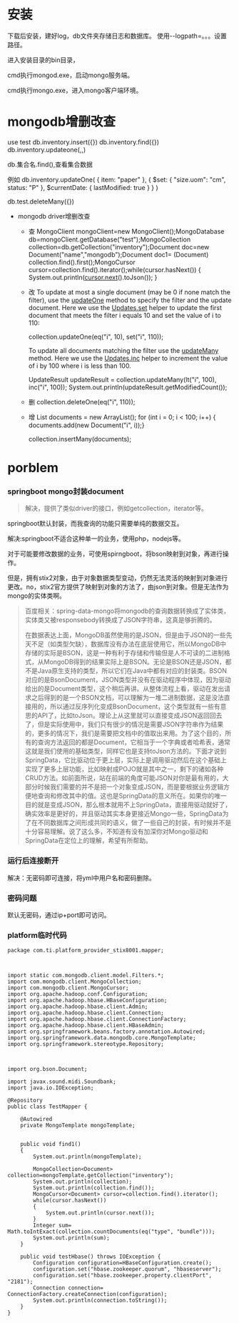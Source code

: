 # 安装

下载后安装，建好log，db文件夹存储日志和数据库。
使用--logpath=。。。设置路径。

进入安装目录的bin目录，

cmd执行mongod.exe，启动mongo服务端。

cmd执行mongo.exe，进入mongo客户端环境。

# mongodb增删改查

use test
db.inventory.insert({})
db.inventory.find({})
db.inventory.updateone(<filter>,<update>,<options>)

db.集合名.find(),查看集合数据

例如
db.inventory.updateOne(
   { item: "paper" },
   {
     $set: { "size.uom": "cm", status: "P" },
     $currentDate: { lastModified: true }
   }
)

db.test.deleteMany({})

- mongodb driver增删改查

  - 查
    MongoClient mongoClient=new MongoClient();MongoDatabase db=mongoClient.getDatabase("test");MongoCollection collection=db.getCollection("inventory");Document doc=new Document("name","mongodb");Document doc1= (Document) collection.find().first();MongoCursor<Document> cursor=collection.find().iterator();while(cursor.hasNext())
    {
        System.out.println([cursor.next](http://cursor.next/)().toJson());
    }

    

  - 改
    To update at most a single document (may be 0 if none match the filter), use the [updateOne](http://api.mongodb.com/java/3.3/?com/mongodb/client/MongoCollection.html#updateOne-org.bson.conversions.Bson-org.bson.conversions.Bson-) method to specify the filter and the update document. Here we use the [Updates.set](http://mongodb.github.io/mongo-java-driver/3.3/builders/updates/#set) helper to update the first document that meets the filter i equals 10 and set the value of i to 110:

    collection.updateOne(eq("i", 10), set("i", 110));

    To update all documents matching the filter use the [updateMany](http://api.mongodb.com/java/3.3/?com/mongodb/async/client/MongoCollection.html#updateMany-org.bson.conversions.Bson-org.bson.conversions.Bson-) method. Here we use the [Updates.inc](http://mongodb.github.io/mongo-java-driver/3.3/builders/updates/#increment) helper to increment the value of i by 100 where i is less than 100.

    UpdateResult updateResult = collection.updateMany(lt("i", 100), inc("i", 100));
    System.out.println(updateResult.getModifiedCount());

  - 删
    collection.deleteOne(eq("i", 110));

  - 增
    List<Document> documents = new ArrayList<Document>();
    for (int i = 0; i < 100; i++) {    documents.add(new Document("i", i));}

    collection.insertMany(documents);
    ​

# porblem

### springboot mongo封装document

>解决，提供了类似driver的接口，例如getcollection，iterator等。

springboot默认封装，而我查询的功能只需要单纯的数据交互。

解决:springboot不适合这种单一的业务，使用php，nodejs等。

对于可能要修改数据的业务，可使用spirngboot，将bson映射到对象，再进行操作。

但是，拥有stix2对象，由于对象数据类型变动，仍然无法灵活的映射到对象进行更改。no，stix2官方提供了映射到对象的方法了，由json到对象。但是无法作为mongo的实体类啊。

>百度相关：spring-data-mongo将mongodb的查询数据转换成了实体类，实体类又被responsebody转换成了JSON字符串，这真是够折腾的。
>
>在数据表达上面，MongoDB虽然使用的是JSON，但是由于JSON的一些先天不足（如类型欠缺），数据库没有办法在底层使用它，所以MongoDB中存储的实际是BSON，这是一种有利于存储和传输但是人不可读的二进制格式，从MongoDB得到的结果实际上是BSON。无论是BSON还是JSON，都不是Java原生支持的类型，所以它们在Java中都有对应的封装类。BSON对应的是BsonDocument，JSON类型并没有在驱动程序中体现，因为驱动给出的是Document类型，这个稍后再讲。从整体流程上看，驱动在发出请求之后得到的是一个BSON文档，可以理解为一堆二进制数据，这是没法直接用的，所以通过反序列化变成BsonDocument，这个类型就有一些有意思的API了，比如toJson。理论上从这里就可以直接变成JSON返回回去了，但是实际使用中，我们只有很少的情况是需要JSON字符串作为结果的，更多的情况下，我们是需要把文档中的值取出来用。为了这个目的，所有的查询方法返回的都是Document，它相当于一个字典或者哈希表，通常这就是我们使用的基础类型，同样它也是支持toJson方法的。下面才说到SpringData，它比驱动位于更上层，实际上是调用驱动然后在这个基础上实现了更多上层功能，比如映射成POJO就是其中之一，剩下的诸如各种CRUD方法。如前面所说，站在前端的角度可能JSON对你是最有用的，大部分时候我们需要的并不是把一个对象变成JSON，而是要根据业务逻辑方便地查询和修改其中的值。这也是SpringData的意义所在。如果你的唯一目的就是变成JSON，那么根本就用不上SpringData，直接用驱动就好了，确实效率是更好的，并且驱动其实本身更接近Mongo一些，SpringData为了在不同数据库之间形成共同的语义，做了一些自己的封装，有时候并不是十分容易理解。说了这么多，不知道有没有加深你对Mongo驱动和SpringData在定位上的理解，希望有所帮助。

### 运行后连接断开

解决：无密码即可连接，将yml中用户名和密码删除。

### 密码问题

默认无密码，通过ip+port即可访问。



### platform临时代码

```
package com.ti.platform_provider_stix8001.mapper;



import static com.mongodb.client.model.Filters.*;
import com.mongodb.client.MongoCollection;
import com.mongodb.client.MongoCursor;
import org.apache.hadoop.conf.Configuration;
import org.apache.hadoop.hbase.HBaseConfiguration;
import org.apache.hadoop.hbase.client.Admin;
import org.apache.hadoop.hbase.client.Connection;
import org.apache.hadoop.hbase.client.ConnectionFactory;
import org.apache.hadoop.hbase.client.HBaseAdmin;
import org.springframework.beans.factory.annotation.Autowired;
import org.springframework.data.mongodb.core.MongoTemplate;
import org.springframework.stereotype.Repository;



import org.bson.Document;

import javax.sound.midi.Soundbank;
import java.io.IOException;

@Repository
public class TestMapper {

    @Autowired
    private MongoTemplate mongoTemplate;


    public void find1()
    {
        System.out.println(mongoTemplate);

        MongoCollection<Document> collection=mongoTemplate.getCollection("inventory");
        System.out.println(collection);
        System.out.println(collection.find());
        MongoCursor<Document> cursor=collection.find().iterator();
        while(cursor.hasNext())
        {
            System.out.println(cursor.next());
        }
        Integer sum= Math.toIntExact(collection.countDocuments(eq("type", "bundle")));
        System.out.println(sum);
    }

    public void testHbase() throws IOException {
        Configuration configuration=HBaseConfiguration.create();
        configuration.set("hbase.zookeeper.quorum", "hbaseserver");
        configuration.set("hbase.zookeeper.property.clientPort", "2181");
        Connection connection= ConnectionFactory.createConnection(configuration);
        System.out.println(connection.toString());
    }
}
```